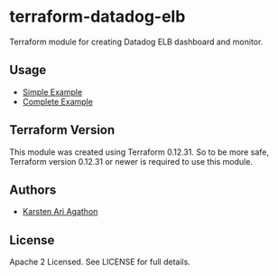 terraform-datadog-elb
=================
Terraform module for creating Datadog ELB dashboard and monitor.

Usage
-----

* [Simple Example](https://github.com/traveloka/terraform-datadog-elb/tree/master/examples/simple)
* [Complete Example](https://github.com/traveloka/terraform-datadog-elb/tree/master/examples/complete)

Terraform Version
-----------------

This module was created using Terraform 0.12.31. 
So to be more safe, Terraform version 0.12.31 or newer is required to use this module.

Authors
-------

* [Karsten Ari Agathon](https://github.com/karstenaa)

License
-------

Apache 2 Licensed. See LICENSE for full details.
